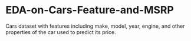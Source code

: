 # EDA-on-Cars-Feature-and-MSRP
Cars dataset with features including make, model, year, engine, and other properties of the car used to predict its price.
